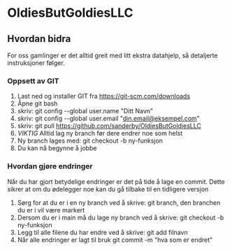 # OldiesButGoldiesLLC

## Hvordan bidra
For oss gamlinger er det alltid greit med litt ekstra datahjelp, så detaljerte instruksjoner følger.

### Oppsett av GIT
1. Last ned og installer GIT fra https://git-scm.com/downloads
2. Åpne git bash
3. skriv: git config --global user.name "Ditt Navn"
4. skriv: git config --global user.email "din.email@eksempel.com" 
5. skriv: git pull https://github.com/sanderby/OldiesButGoldiesLLC
6. *VIKTIG* Alltid lag ny branch før dere endrer noe som helst
7. Ny branch lages med: git checkout -b ny-funksjon
8. Du kan nå begynne å jobbe

### Hvordan gjøre endringer 
Når du har gjort betydelige endringer er det på tide å lage en commit.
Dette sikrer at om du ødelegger noe kan du gå tilbake til en tidligere versjon
1. Sørg for at du er i en ny branch ved å skrive: git branch,
den branchen du er i vil være markert
2. Dersom du er i main må du lage ny branch ved å skrive: 
git checkout -b ny-funksjon 
3. Legg til alle filene du har endre ved å skrive: git add filnavn
4. Når alle endringer er lagt til bruk git commit -m "hva som er endret"
